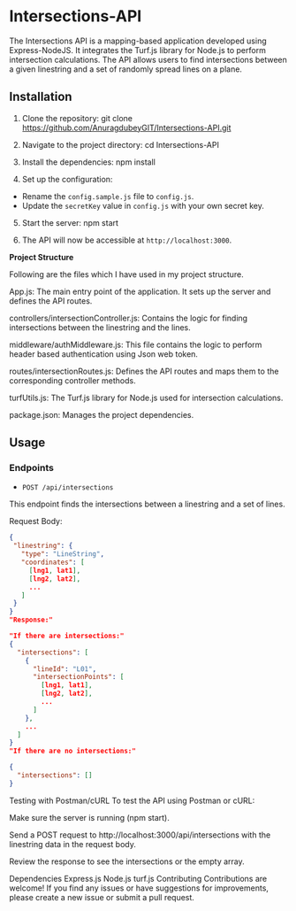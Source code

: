 # Intersections-API
The Intersections API is a mapping-based application developed using Express-NodeJS. It integrates the Turf.js library for Node.js to perform intersection calculations. The API allows users to find intersections between a given linestring and a set of randomly spread lines on a plane.

## Installation

1. Clone the repository:
git clone https://github.com/AnuragdubeyGIT/Intersections-API.git

2. Navigate to the project directory:
cd Intersections-API

3. Install the dependencies:
npm install

4. Set up the configuration:
- Rename the `config.sample.js` file to `config.js`.
- Update the `secretKey` value in `config.js` with your own secret key.

5. Start the server:
npm start

6. The API will now be accessible at `http://localhost:3000`.


**Project Structure**

Following are the files which I have used in my project structure.

App.js: The main entry point of the application. It sets up the server and defines the API routes.

controllers/intersectionController.js: Contains the logic for finding intersections between the linestring and the lines.

middleware/authMiddleware.js: This file contains the logic to perform header based authentication using Json web token.

routes/intersectionRoutes.js: Defines the API routes and maps them to the corresponding controller methods.

turfUtils.js: The Turf.js library for Node.js used for intersection calculations.

package.json: Manages the project dependencies.


## Usage

### Endpoints

- `POST /api/intersections`

This endpoint finds the intersections between a linestring and a set of lines.

Request Body:
```json
{
 "linestring": {
   "type": "LineString",
   "coordinates": [
     [lng1, lat1],
     [lng2, lat2],
     ...
   ]
 }
}
"Response:"

"If there are intersections:"
{
  "intersections": [
    {
      "lineId": "L01",
      "intersectionPoints": [
        [lng1, lat1],
        [lng2, lat2],
        ...
      ]
    },
    ...
  ]
}
"If there are no intersections:"

{
  "intersections": []
}
```



Testing with Postman/cURL
To test the API using Postman or cURL:

Make sure the server is running (npm start).

Send a POST request to http://localhost:3000/api/intersections with the linestring data in the request body.

Review the response to see the intersections or the empty array.

Dependencies
Express.js
Node.js
turf.js
Contributing
Contributions are welcome! If you find any issues or have suggestions for improvements, please create a new issue or submit a pull request.
